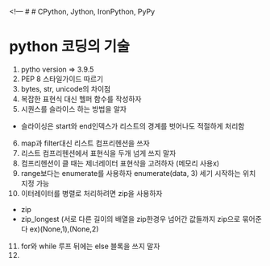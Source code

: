 <!— # # CPython, Jython, IronPython, PyPy

# python 코딩의 기술

1. pytho version => 3.9.5
2. PEP 8 스타일가이드 따르기
3. bytes, str, unicode의 차이점
4. 복잡한 표현식 대신 헬퍼 함수를 작성하자
5. 시퀀스를 슬라이스 하는 방법을 알자

- 슬라이싱은 start와 end인덱스가 리스트의 경계를 벗어나도 적절하게 처리함

6. map과 filter대신 리스트 컴프리헨션을 쓰자
7. 리스트 컴프리헨션에서 표현식을 두개 넘게 쓰지 말자
8. 컴프리헨션이 클 때는 제너레이터 표현삭을 고려하자 (메모리 사용x)
9. range보다는 enumerate를 사용하자 enumerate(data, 3) 세기 시작하는 위치 지정 가능
10. 이터레이터를 병렬로 처리하려면 zip을 사용하자

- zip
- zip_longest (서로 다른 길이의 배열을 zip한경우 넘어간 값들까지 zip으로 묶어준다 ex)(None,1),(None,2)

11. for와 while 루프 뒤에는 else 블록을 쓰지 말자
12.
